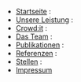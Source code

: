 * [Startseite](/start) :
* [Unsere&nbsp;Leistung](/unsere-leistung) :
* [Crowd:it](/unsere-software) :
* [Das&nbsp;Team](/das-team) :
* [Publikationen](/publikationen) :
* [Referenzen](/referenzen) :
* [Stellen](/stellen) :
* [Impressum](/kontakt)

